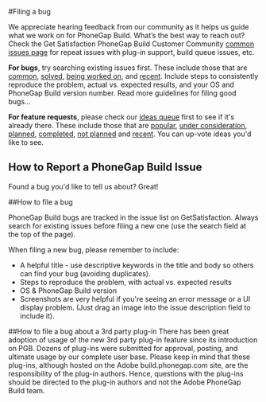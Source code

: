 #Filing a bug

We appreciate hearing feedback from our community as it helps us guide what we work on for PhoneGap Build. What’s the best way to reach out? Check the Get Satisfaction PhoneGap Build Customer Community [common issues page](http://community.phonegap.com/nitobi/problems/common) for repeat issues with plug-in support, build queue issues, etc.

**For bugs**, try searching existing issues first. These include those that are [common](http://community.phonegap.com/nitobi/problems/common), [solved](http://community.phonegap.com/nitobi/problems/solved), [being worked on](http://community.phonegap.com/nitobi/problems/active), and [recent](http://community.phonegap.com/nitobi/problems/recent).  Include steps to consistently reproduce the problem, actual vs. expected results, and your OS and PhoneGap Build version number. Read more guidelines for filing good bugs...

**For feature requests**, please check our [ideas queue](http://community.phonegap.com/nitobi/ideas/under_consideration) first to see if it's already there.  These include those that are [popular](http://community.phonegap.com/nitobi/ideas/popular), [under consideration](http://community.phonegap.com/nitobi/ideas/under_consideration), [planned](http://community.phonegap.com/nitobi/ideas/planned), [completed](http://community.phonegap.com/nitobi/ideas/completed), [not planned](http://community.phonegap.com/nitobi/ideas/rejected) and [recent](http://community.phonegap.com/nitobi/ideas/recent). You can up-vote ideas you'd like to see.
 
How to Report a PhoneGap Build Issue
-----
Found a bug you'd like to tell us about? Great!

##How to file a bug

PhoneGap Build bugs are tracked in the issue list on GetSatisfaction. Always search for existing issues before filing a new one (use the search field at the top of the page).

When filing a new bug, please remember to include:

- A helpful title - use descriptive keywords in the title and body so others can find your bug (avoiding duplicates).
- Steps to reproduce the problem, with actual vs. expected results
- OS & PhoneGap Build version
- Screenshots are very helpful if you're seeing an error message or a UI display problem. (Just drag an image into the issue description field to include it).
    
##How to file a bug about a 3rd party plug-in
There has been great adoption of usage of the new 3rd party plug-in feature since its introduction on PGB.  Dozens of plug-ins were submitted for approval, posting, and ultimate usage by our complete user base.    Please keep in mind that these plug-ins, although hosted on the Adobe build.phonegap.com site, are the responsibility of the plug-in authors.  Hence, questions with the plug-ins should be directed to the plug-in authors and not the Adobe PhoneGap Build team.
